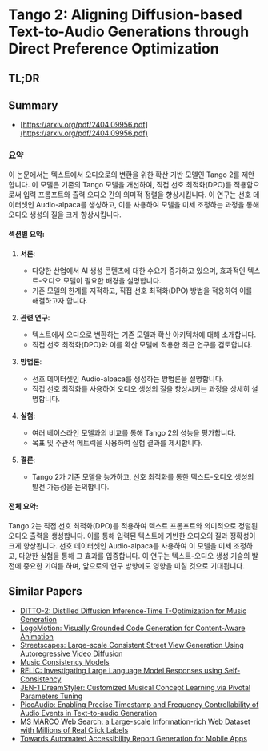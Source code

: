 # Tango 2: Aligning Diffusion-based Text-to-Audio Generations through Direct Preference Optimization
## TL;DR
## Summary
- [https://arxiv.org/pdf/2404.09956.pdf](https://arxiv.org/pdf/2404.09956.pdf)

### 요약

이 논문에서는 텍스트에서 오디오로의 변환을 위한 확산 기반 모델인 Tango 2를 제안합니다. 이 모델은 기존의 Tango 모델을 개선하여, 직접 선호 최적화(DPO)를 적용함으로써 입력 프롬프트와 출력 오디오 간의 의미적 정렬을 향상시킵니다. 이 연구는 선호 데이터셋인 Audio-alpaca를 생성하고, 이를 사용하여 모델을 미세 조정하는 과정을 통해 오디오 생성의 질을 크게 향상시킵니다.

#### 섹션별 요약:

1. **서론**:
   - 다양한 산업에서 AI 생성 콘텐츠에 대한 수요가 증가하고 있으며, 효과적인 텍스트-오디오 모델이 필요한 배경을 설명합니다.
   - 기존 모델의 한계를 지적하고, 직접 선호 최적화(DPO) 방법을 적용하여 이를 해결하고자 합니다.

2. **관련 연구**:
   - 텍스트에서 오디오로 변환하는 기존 모델과 확산 아키텍처에 대해 소개합니다.
   - 직접 선호 최적화(DPO)와 이를 확산 모델에 적용한 최근 연구를 검토합니다.

3. **방법론**:
   - 선호 데이터셋인 Audio-alpaca를 생성하는 방법론을 설명합니다.
   - 직접 선호 최적화를 사용하여 오디오 생성의 질을 향상시키는 과정을 상세히 설명합니다.

4. **실험**:
   - 여러 베이스라인 모델과의 비교를 통해 Tango 2의 성능을 평가합니다.
   - 목표 및 주관적 메트릭을 사용하여 실험 결과를 제시합니다.

5. **결론**:
   - Tango 2가 기존 모델을 능가하고, 선호 최적화를 통한 텍스트-오디오 생성의 발전 가능성을 논의합니다.

#### 전체 요약:

Tango 2는 직접 선호 최적화(DPO)를 적용하여 텍스트 프롬프트와 의미적으로 정렬된 오디오 출력을 생성합니다. 이를 통해 입력된 텍스트에 기반한 오디오의 질과 정확성이 크게 향상됩니다. 선호 데이터셋인 Audio-alpaca를 사용하여 이 모델을 미세 조정하고, 다양한 실험을 통해 그 효과를 입증합니다. 이 연구는 텍스트-오디오 생성 기술의 발전에 중요한 기여를 하며, 앞으로의 연구 방향에도 영향을 미칠 것으로 기대됩니다.

## Similar Papers
- [DITTO-2: Distilled Diffusion Inference-Time T-Optimization for Music Generation](2405.20289.md)
- [LogoMotion: Visually Grounded Code Generation for Content-Aware Animation](2405.07065.md)
- [Streetscapes: Large-scale Consistent Street View Generation Using Autoregressive Video Diffusion](2407.13759.md)
- [Music Consistency Models](2404.13358.md)
- [RELIC: Investigating Large Language Model Responses using Self-Consistency](2311.16842.md)
- [JEN-1 DreamStyler: Customized Musical Concept Learning via Pivotal Parameters Tuning](2406.12292.md)
- [PicoAudio: Enabling Precise Timestamp and Frequency Controllability of Audio Events in Text-to-audio Generation](2407.02869.md)
- [MS MARCO Web Search: a Large-scale Information-rich Web Dataset with Millions of Real Click Labels](2405.07526.md)
- [Towards Automated Accessibility Report Generation for Mobile Apps](2310.00091.md)
